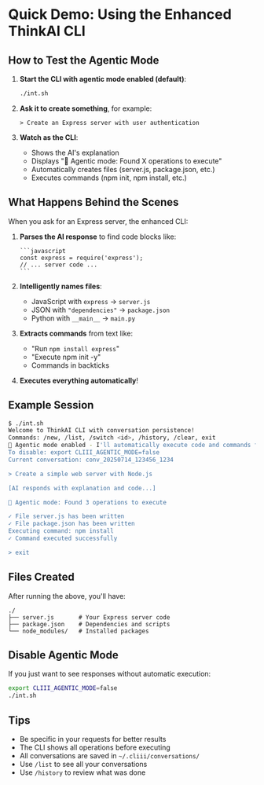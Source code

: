 # Quick Demo: Using the Enhanced ThinkAI CLI

## How to Test the Agentic Mode

1. **Start the CLI with agentic mode enabled (default)**:
   ```bash
   ./int.sh
   ```

2. **Ask it to create something**, for example:
   ```
   > Create an Express server with user authentication
   ```

3. **Watch as the CLI**:
   - Shows the AI's explanation
   - Displays "🤖 Agentic mode: Found X operations to execute"
   - Automatically creates files (server.js, package.json, etc.)
   - Executes commands (npm init, npm install, etc.)

## What Happens Behind the Scenes

When you ask for an Express server, the enhanced CLI:

1. **Parses the AI response** to find code blocks like:
   ````
   ```javascript
   const express = require('express');
   // ... server code ...
   ```
   ````

2. **Intelligently names files**:
   - JavaScript with `express` → `server.js`
   - JSON with `"dependencies"` → `package.json`
   - Python with `__main__` → `main.py`

3. **Extracts commands** from text like:
   - "Run `npm install express`"
   - "Execute npm init -y"
   - Commands in backticks

4. **Executes everything automatically**!

## Example Session

```bash
$ ./int.sh
Welcome to ThinkAI CLI with conversation persistence!
Commands: /new, /list, /switch <id>, /history, /clear, exit
🤖 Agentic mode enabled - I'll automatically execute code and commands from AI responses
To disable: export CLIII_AGENTIC_MODE=false
Current conversation: conv_20250714_123456_1234

> Create a simple web server with Node.js

[AI responds with explanation and code...]

🤖 Agentic mode: Found 3 operations to execute

✓ File server.js has been written
✓ File package.json has been written
Executing command: npm install
✓ Command executed successfully

> exit
```

## Files Created

After running the above, you'll have:
```
./
├── server.js       # Your Express server code
├── package.json    # Dependencies and scripts
└── node_modules/   # Installed packages
```

## Disable Agentic Mode

If you just want to see responses without automatic execution:
```bash
export CLIII_AGENTIC_MODE=false
./int.sh
```

## Tips

- Be specific in your requests for better results
- The CLI shows all operations before executing
- All conversations are saved in `~/.cliii/conversations/`
- Use `/list` to see all your conversations
- Use `/history` to review what was done
